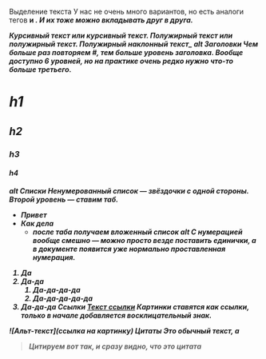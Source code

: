 Выделение текста
У нас не очень много вариантов, но есть аналоги тегов <b> и <i>. И их тоже можно вкладывать друг в друга.

*Курсивный текст* или *курсивный текст*.
**Полужирный текст** или **полужирный текст**.
**Полужирный *наклонный* текст_**
alt
Заголовки
Чем больше раз повторяем #, тем больше уровень заголовка. Вообще доступно 6 уровней, но на практике очень редко нужно что-то больше третьего.

# h1

## h2

### h3

#### h4

alt
Списки
Ненумерованный список — звёздочки с одной стороны. Второй уровень — ставим таб.

* Привет
* Как дела
  * после таба получаем вложенный список
alt
С нумерацией вообще смешно — можно просто везде поставить единички, а в документе появится уже нормально проставленная нумерация.

1. Да
1. Да-да
    1. Да-да-да-да
    1. Да-да-да-да-да
1. Да-да-да
Ссылки
[Текст ссылки](https://gb.ru/users/6301350)
Картинки ставятся как ссылки, только в начале добавляется восклицательный знак.

![Альт-текст](ссылка на картинку)
Цитаты
Это обычный текст, а
> Цитируем вот так, и сразу видно, что это цитата
